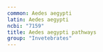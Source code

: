 ```yaml
---
common: Aedes aegypti
latin: Aedes aegypti
ncbi: "7159"
title: Aedes aegypti pathways
group: "Invetebrates"
---
```

